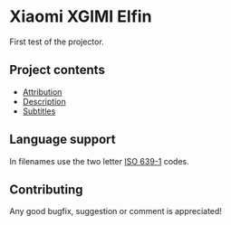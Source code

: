 # Xiaomi XGIMI Elfin

First test of the projector.

## Project contents

- [Attribution](https://github.com/michael-holzheu/XGIMI-Elfin-Test-I/blob/main/Attribution/Attribution.txt)
- [Description](https://github.com/michael-holzheu/XGIMI-Elfin-Test-I/tree/main/Description)
- [Subtitles](https://github.com/michael-holzheu/XGIMI-Elfin-Test-I/tree/main/Subtitles)

## Language support

In filenames use the two letter [ISO 639-1](https://en.wikipedia.org/wiki/List_of_ISO_639-1_codes) codes.

## Contributing

Any good bugfix, suggestion or comment is appreciated!
